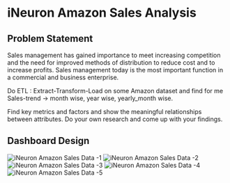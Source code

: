 # iNeuron Amazon Sales Analysis

## Problem Statement
Sales management has gained importance to meet increasing competition and the need for improved methods of distribution to reduce cost and to increase profits. Sales management today is the most important function in a commercial and business enterprise.

Do ETL : Extract-Transform-Load on some Amazon dataset and find for me Sales-trend -> month wise, year wise, yearly_month wise.

Find key metrics and factors and show the meaningful relationships between attributes. Do your own research and come up with your findings.

## Dashboard Design
![iNeuron  Amazon Sales Data -1](https://github.com/Mcraze/iNeuron-Amazon-Sales-Analysis/assets/84672998/fb330f5a-68ef-4824-b2f1-b56402bfa7f9)
![iNeuron  Amazon Sales Data -2](https://github.com/Mcraze/iNeuron-Amazon-Sales-Analysis/assets/84672998/db793ea8-2b45-4057-ac44-eac5f7958169)
![iNeuron  Amazon Sales Data -3](https://github.com/Mcraze/iNeuron-Amazon-Sales-Analysis/assets/84672998/9fa15982-76e6-4c76-beb3-07cb3d92c5fb)
![iNeuron  Amazon Sales Data -4](https://github.com/Mcraze/iNeuron-Amazon-Sales-Analysis/assets/84672998/01102a6a-b183-4e2f-a75b-0366c7ef1bfe)
![iNeuron  Amazon Sales Data -5](https://github.com/Mcraze/iNeuron-Amazon-Sales-Analysis/assets/84672998/10256a3b-e24a-4cd6-b873-d403c3573730)
